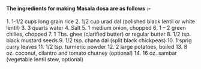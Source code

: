 <h4> The ingredients for making Masala dosa are as follows :- </h4>
1.  1-1/2 cups long grain rice
2.  1/2 cup urad dal (polished black lentil or white lentil)
3.  3 quarts water
4.  Salt
5.  1 medium onion, chopped
6.  1 – 2 green chilies, chopped
7.  1 Tbs. ghee (clarified butter) or regular butter
8.  1/2 tsp. black mustard seeds
9.  1/2 tsp. chana dal (split black chickpeas)
10.  1 sprig curry leaves
11.  1/2 tsp. turmeric powder
12.  2 large potatoes, boiled
13.  8 oz. coconut, cilantro and tomato chutney (optional)
14.  16 oz. sambar (vegetable lentil stew, optional)